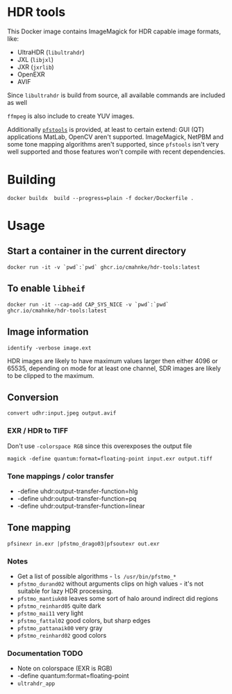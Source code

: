 # HDR tools

This Docker image contains ImageMagick for HDR capable image formats, like:
* UltraHDR (`libultrahdr`)
* JXL (`libjxl`)
* JXR (`jxrlib`)
* OpenEXR
* AVIF

Since `libultrahdr` is build from source, all available commands are included as well

`ffmpeg` is also include to create YUV images.

Additionally [`pfstools`](https://pfstools.sourceforge.net/index.html) is provided, at least to certain extend:
GUI (QT) applications MatLab, OpenCV aren't supported. ImageMagick, NetPBM and some tone mapping algorithms aren't supported, since `pfstools` isn't very well supported and those features won't compile with recent dependencies.

# Building

```
docker buildx  build --progress=plain -f docker/Dockerfile .
```

# Usage

## Start a container in the current directory

```
docker run -it -v `pwd`:`pwd` ghcr.io/cmahnke/hdr-tools:latest
```

## To enable `libheif`

```
docker run -it --cap-add CAP_SYS_NICE -v `pwd`:`pwd` ghcr.io/cmahnke/hdr-tools:latest
```

## Image information

```
identify -verbose image.ext
```

HDR images are likely to have maximum values larger then either 4096 or 65535, depending on mode for at least one channel, SDR images are likely to be clipped to the maximum.

## Conversion

```
convert udhr:input.jpeg output.avif
```

### EXR / HDR to TIFF

Don't use `-colorspace RGB` since this overexposes the output file

```
magick -define quantum:format=floating-point input.exr output.tiff
```

### Tone mappings / color transfer

* -define uhdr:output-transfer-function=hlg
* -define uhdr:output-transfer-function=pq
* -define uhdr:output-transfer-function=linear

## Tone mapping

```
pfsinexr in.exr |pfstmo_drago03|pfsoutexr out.exr

```

### Notes

* Get a list of possible algorithms - `ls /usr/bin/pfstmo_*`
* `pfstmo_durand02` without arguments clips on high values - it's not suitable for lazy HDR processing.
* `pfstmo_mantiuk08` leaves some sort of halo around indirect did regions
* `pfstmo_reinhard05` quite dark
* `pfstmo_mai11` very light
* `pfstmo_fattal02` good colors, but sharp edges
* `pfstmo_pattanaik00` very gray
* `pfstmo_reinhard02` good colors

### Documentation TODO
* Note on colorspace  (EXR is RGB)
*  -define quantum:format=floating-point
* `ultrahdr_app`

